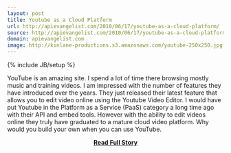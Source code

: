 ```yaml
---
layout: post
title: Youtube as a Cloud Platform
url: http://apievangelist.com/2010/06/17/youtube-as-a-cloud-platform/
source: http://apievangelist.com/2010/06/17/youtube-as-a-cloud-platform/
domain: apievangelist.com
image: http://kinlane-productions.s3.amazonaws.com/youtube-250x250.jpg
---
```

{% include JB/setup %}<p>YouTube is an amazing site. I spend a lot of time there browsing mostly music and training videos. I am impressed with the number of features they have introduced over the years.
They just released their latest feature that allows you to edit video online using the Youtube Video Editor.
I would have put Youtube in the Platform as a Service (PaaS) category a long time ago with their API and embed tools.
However with the ability to edit videos online they truly have graduated to a mature cloud video platform. Why would you build your own when you can use YouTube.</p>
<center><p><a href="http://apievangelist.com/2010/06/17/youtube-as-a-cloud-platform/" style='padding:25px; font-sze:18px; font-weight: bold;'>Read Full Story</a></p></center>

